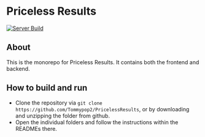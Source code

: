 # Priceless Results

[![Server Build](https://github.com/Tommypop2/PricelessResults/actions/workflows/rust.yml/badge.svg)](https://github.com/Tommypop2/PricelessResults/actions/workflows/rust.yml)

## About

This is the monorepo for Priceless Results. It contains both the frontend and backend.

## How to build and run

- Clone the repository via `git clone https://github.com/Tommypop2/PricelessResults`, or by downloading and unzipping the folder from github.
- Open the individual folders and follow the instructions within the READMEs there.
